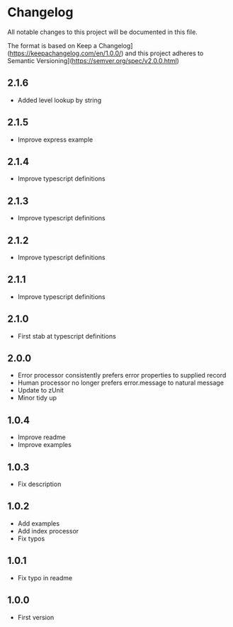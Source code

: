 # Changelog
All notable changes to this project will be documented in this file.

The format is based on Keep a Changelog](https://keepachangelog.com/en/1.0.0/)
and this project adheres to Semantic Versioning](https://semver.org/spec/v2.0.0.html)

## 2.1.6
- Added level lookup by string

## 2.1.5
- Improve express example

## 2.1.4
- Improve typescript definitions

## 2.1.3
- Improve typescript definitions

## 2.1.2
- Improve typescript definitions

## 2.1.1
- Improve typescript definitions

## 2.1.0
- First stab at typescript definitions

## 2.0.0
- Error processor consistently prefers error properties to supplied record
- Human processor no longer prefers error.message to natural message
- Update to zUnit
- Minor tidy up

## 1.0.4
- Improve readme
- Improve examples

## 1.0.3
- Fix description

## 1.0.2
- Add examples
- Add index processor
- Fix typos

## 1.0.1
- Fix typo in readme

## 1.0.0
- First version
